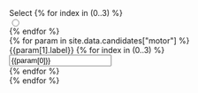 <div id="result-motor" class="form-horizontal">
<div class="form-group">
  <label for="result-motor-select" class="control-label col-xs-2 col-md-2">Select</label>
  {% for index in (0..3) %}
  <div id="result-motor-group-{{index}}" class="col-xs-2 col-md-2">
    <input name="result-motor-select" id="result-motor-select-{{index}}" type="radio"></input>
  </div>
  {% endfor %}
</div>
{% for param in site.data.candidates["motor"] %}
<div id="result-motor-group" class="form-group">
  <label for="result-motor-{{param[0]}}" class="control-label col-xs-2 col-md-2">{{param[1].label}}</label>
  {% for index in (0..3) %}
  <div id="result-motor-group-{{index}}" class="col-xs-2 col-md-2">
    <input id="result-motor-{{param[0]}}-{{index}}" class="form-control" value="{{param[0]}}"></input>
  </div>
  {% endfor %}
</div>
{% endfor %}
</div>
